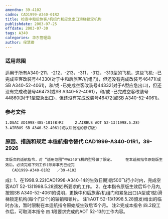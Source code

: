 ```yaml
---
amendno: 39-4102
cadno: CAD1999-A340-01R2
title: 检查中和后旅客/机组门和应急出口滑梯锁定机构
publishdate: 2003-07-25
effdate: 2003-07-30
tags: A340
categories: 华东管理局
author: 侯慧卿
---
```


### 适用范围 
适用于所有A340-211，-212，-213，-311，-312，-313型的飞机，这些飞机:     -已完成空客改装号44330(对于中和后旅客/机组门)，但还没有完成改装号46471(或SB A340-52-4061)，和/或     -已完成空客改装号44332(对于A型应急出口)，但还没有完成改装号46473(或SB A340-52-4061），和/或     -已完成空客改装号44860(对于1型应急出口)，但还没有完成改装号46472(或SB A340-52-4061)。

<!--more-->
### 参考文件
    1.DGAC AD1998-485-101(B)R2     2.AIRBUS AOT 52-13(1998.5.28) 
    3.AIRBUS SB A340-52-4061(或以后批准的修订版) 

### 原因、措施和规定 本适航指令替代 CAD1999-A340-01R1，39-2926 
    本版次的适航指令，对 “适用范围”中A340飞机的型号做了限定。     在本适航指令原始版生效后，必须完成下列工作(除非事先已经完
       CAD1999-A340-01R2   ／39-4102 
成):     1、在1998.9.22(CAD1998-A340-14的生效日期)后500飞行小时内，完成空客AOT 52-13(1998.5.28颁发)所要求的工作。 
    2、在本指令原版生效后15个月内,按照SB A340-52-4061的说明，更换中和后旅客/机组门和紧急出口(A型或1型)滑梯锁定机构(每个门2个)的轴销和锁片。 
注1:AOT 52-13(1998.5.28颁发)给出的临时办法，暂时限制在本适航指令原始版生效后15个月。 注2:完成本指令
四.2段工作后，可取消本指令
四.1段要求完成的AOT 52-13的工作内容。
